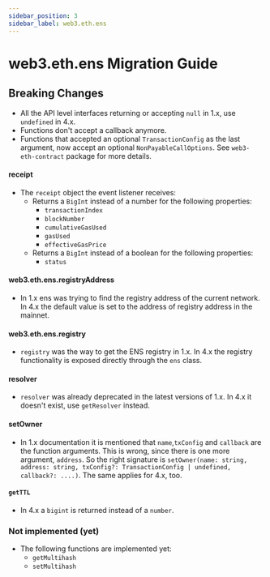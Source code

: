 ```yaml
---
sidebar_position: 3
sidebar_label: web3.eth.ens
---
```


# web3.eth.ens Migration Guide

## Breaking Changes

-   All the API level interfaces returning or accepting `null` in 1.x, use `undefined` in 4.x.
-   Functions don't accept a callback anymore.
-   Functions that accepted an optional `TransactionConfig` as the last argument, now accept an optional `NonPayableCallOptions`. See `web3-eth-contract` package for more details.

#### receipt

-   The `receipt` object the event listener receives:
    -   Returns a `BigInt` instead of a number for the following properties:
        -   `transactionIndex`
        -   `blockNumber`
        -   `cumulativeGasUsed`
        -   `gasUsed`
        -   `effectiveGasPrice`
    -   Returns a `BigInt` instead of a boolean for the following properties:
        -   `status`

#### web3.eth.ens.registryAddress

-   In 1.x ens was trying to find the registry address of the current network. In 4.x the default value is set to the address of registry address in the mainnet.

#### web3.eth.ens.registry

-   `registry` was the way to get the ENS registry in 1.x. In 4.x the registry functionality is exposed directly through the `ens` class.

#### resolver

-   `resolver` was already deprecated in the latest versions of 1.x. In 4.x it doesn't exist, use `getResolver` instead.

#### setOwner

-   In 1.x documentation it is mentioned that `name`,`txConfig` and `callback` are the function arguments. This is wrong, since there is one more argument, `address`. So the right signature is `setOwner(name: string, address: string, txConfig?: TransactionConfig | undefined, callback?: ....)`. The same applies for 4.x, too.

#### `getTTL`

-   In 4.x a `bigint` is returned instead of a `number`.

### Not implemented (yet)

-   The following functions are implemented yet:
    -   `getMultihash`
    -   `setMultihash`
